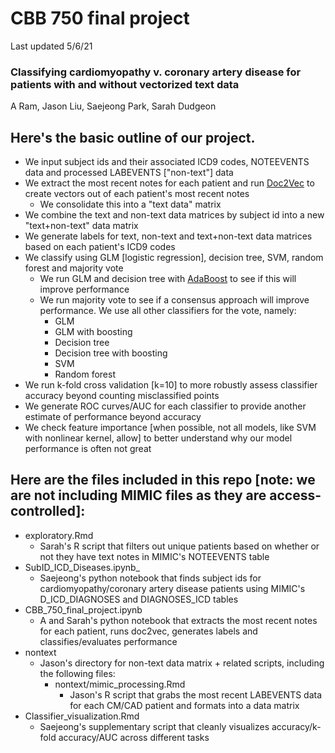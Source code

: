 # CBB 750 final project

Last updated 5/6/21

### Classifying cardiomyopathy v. coronary artery disease for patients with and without vectorized text data

A Ram, Jason Liu, Saejeong Park, Sarah Dudgeon

## Here's the basic outline of our project.

* We input subject ids and their associated ICD9 codes, NOTEEVENTS data and processed LABEVENTS ["non-text"] data
* We extract the most recent notes for each patient and run [Doc2Vec](https://radimrehurek.com/gensim/auto_examples/tutorials/run_doc2vec_lee.html) to create vectors out of each patient's most recent notes
  * We consolidate this into a "text data" matrix
* We combine the text and non-text data matrices by subject id into a new "text+non-text" data matrix
* We generate labels for text, non-text and text+non-text data matrices based on each patient's ICD9 codes
* We classify using GLM [logistic regression], decision tree, SVM, random forest and majority vote
  * We run GLM and decision tree with [AdaBoost](https://scikit-learn.org/stable/modules/generated/sklearn.ensemble.AdaBoostClassifier.html) to see if this will improve performance
  * We run majority vote to see if a consensus approach will improve performance. We use all other classifiers for the vote, namely:
    * GLM 
    * GLM with boosting
    * Decision tree
    * Decision tree with boosting
    * SVM
    * Random forest
* We run k-fold cross validation [k=10] to more robustly assess classifier accuracy beyond counting misclassified points
* We generate ROC curves/AUC for each classifier to provide another estimate of performance beyond accuracy 
* We check feature importance [when possible, not all models, like SVM with nonlinear kernel, allow] to better understand why our model performance is often not great 


## Here are the files included in this repo [note: we are not including MIMIC files as they are access-controlled]: 
* exploratory.Rmd
	* Sarah's R script that filters out unique patients based on whether or not they have text notes in MIMIC's NOTEEVENTS table
* SubID\_ICD\_Diseases.ipynb_ 
	* Saejeong's python notebook that finds subject ids for cardiomyopathy/coronary artery disease patients using MIMIC's D\_ICD\_DIAGNOSES and DIAGNOSES\_ICD tables
* CBB\_750\_final\_project.ipynb
	* A and Sarah's python notebook that extracts the most recent notes for each patient, runs doc2vec, generates labels and classifies/evaluates performance
* nontext
	* Jason's directory for non-text data matrix + related scripts, including the following files: 
		* nontext/mimic\_processing.Rmd
			* Jason's R script that grabs the most recent LABEVENTS data for each CM/CAD patient and formats into a data matrix
* Classifier\_visualization.Rmd
	* Saejeong's supplementary script that cleanly visualizes accuracy/k-fold accuracy/AUC across different tasks 
